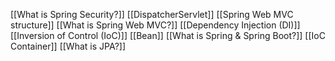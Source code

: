 [[What is Spring Security?]]
[[DispatcherServlet]]
[[Spring Web MVC structure]]
[[What is Spring Web MVC?]]
[[Dependency Injection (DI)]]
[[Inversion of Control (IoC)]]
[[Bean]]
[[What is Spring & Spring Boot?]]
[[IoC Container]]
[[What is JPA?]]